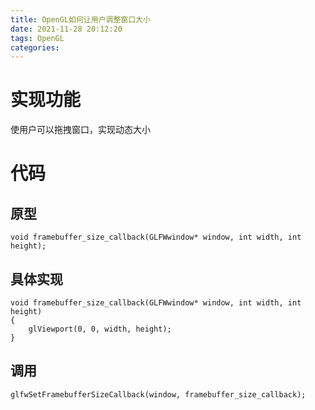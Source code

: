 ```yaml
---
title: OpenGL如何让用户调整窗口大小
date: 2021-11-28 20:12:20
tags: OpenGL
categories:
---
```


# 实现功能

使用户可以拖拽窗口，实现动态大小

# 代码

## 原型

```
void framebuffer_size_callback(GLFWwindow* window, int width, int height);
```

## 具体实现

```
void framebuffer_size_callback(GLFWwindow* window, int width, int height)
{
    glViewport(0, 0, width, height);
}
```

## 调用

```
glfwSetFramebufferSizeCallback(window, framebuffer_size_callback);
```



